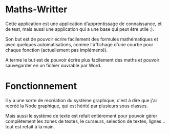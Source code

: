 # Maths-Writter
Cette application est une application d'apprentissage de connaissance, et de test, mais aussi une application qui a une base qui peut être utile :).

Son but est de pouvoir écrire facilement des formules mathématiques et avec quelques automatisations, comme l'affichage d'une courbe pour chaque fonction (actuellement pas implémenté).

A terme le but est de pouvoir écrire plus facilement des maths et pouvoir sauvegarder en un fichier ouvrable par Word.

# Fonctionnement

Il y a une sorte de recréation du système graphique, c'est à dire que j'ai recréé la Node graphique, qui est hérité par plusieurs sous classes.

Mais aussi le système de texte est refait entièrement pour pouvoir gérer complètement les zones de textes, le curseurs, selection de textes, lignes... tout est refait à la main.
